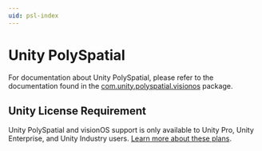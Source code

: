 ```yaml
---
uid: psl-index
---
```

# Unity PolySpatial

For documentation about Unity PolySpatial, please refer to the documentation found in the [com.unity.polyspatial.visionos](xref:psvos-index) package.

## Unity License Requirement

Unity PolySpatial and visionOS support is only available to Unity Pro, Unity Enterprise, and Unity Industry users. [Learn more about these plans](https://unity.com/pricing).
